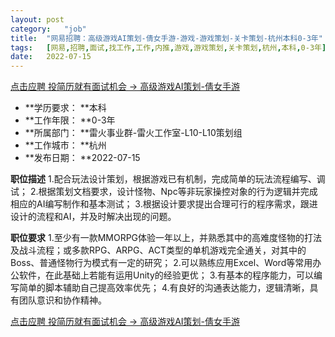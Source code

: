 ```yaml
---
layout:	post
category:	"job"
title:	"网易招聘：高级游戏AI策划-倩女手游-游戏-游戏策划-关卡策划-杭州本科0-3年"
tags:	[网易,招聘,面试,找工作,工作,内推,游戏,游戏策划,关卡策划,杭州,本科,0-3年]
date:	2022-07-15
---
```


[点击应聘 投简历就有面试机会 -> 高级游戏AI策划-倩女手游](http://mobile.bole.netease.com/bole/boleDetail?id=27974&employeeId=346f03c3cda5f04c&key=all)



- **学历要求： **本科
- **工作年限： **0-3年
- **所属部门： **雷火事业群-雷火工作室-L10-L10策划组
- **工作城市： **杭州
- **发布日期： **2022-07-15



**职位描述**
1.配合玩法设计策划，根据游戏已有机制，完成简单的玩法流程编写、调试；
2.根据策划文档要求，设计怪物、Npc等非玩家操控对象的行为逻辑并完成相应的AI编写制作和基本测试；
3.根据设计要求提出合理可行的程序需求，跟进设计的流程和AI，并及时解决出现的问题。



**职位要求**
1.至少有一款MMORPG体验一年以上，并熟悉其中的高难度怪物的打法及战斗流程；或多款RPG、ARPG、ACT类型的单机游戏完全通关，对其中的Boss、普通怪物行为模式有一定的研究；
2.可以熟练应用Excel、Word等常用办公软件，在此基础上若能有运用Unity的经验更优；
3.有基本的程序能力，可以编写简单的脚本辅助自己提高效率优先；
4.有良好的沟通表达能力，逻辑清晰，具有团队意识和协作精神。



[点击应聘 投简历就有面试机会 -> 高级游戏AI策划-倩女手游](http://mobile.bole.netease.com/bole/boleDetail?id=27974&employeeId=346f03c3cda5f04c&key=all)